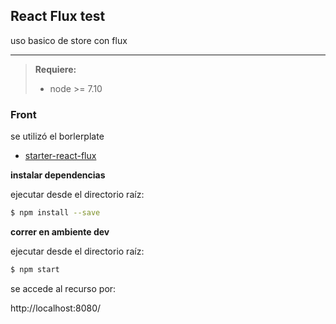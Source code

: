 ## React Flux test

uso basico de store con flux


---

>**Requiere:**
>* node >= 7.10

### Front

se utilizó el borlerplate

* [starter-react-flux](https://github.com/SokichiFujita/starter-react-flux)


**instalar dependencias**

ejecutar desde el directorio raíz:
```bash
$ npm install --save
```


**correr en ambiente dev**

ejecutar desde el directorio raíz:

```bash
$ npm start
```

se accede al recurso por:

http://localhost:8080/
